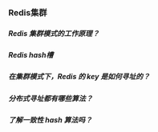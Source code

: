 ### Redis集群
##### Redis 集群模式的工作原理？
##### Redis hash槽


##### 在集群模式下，Redis 的 key 是如何寻址的？
##### 分布式寻址都有哪些算法？
##### 了解一致性 hash 算法吗？
